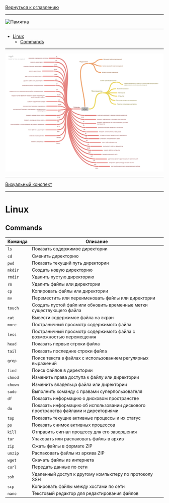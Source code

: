 [Вернуться к оглавлению](https://github.com/engine-it-in/different-level-task/blob/main/README.md)
***
![Памятка]()
***
* [Linux](#linux)
  * [Commands](#commands)
***
![Описание картинки](Linux.png)
***
[Визуальный конспект](https://coggle.it/diagram/ZtiG8Bw8ivTpgBjb/t/-/b408e3a416ece017849e3dc115aa9ab40130c39455d6c5e8ffa46af6f0cc300b)
***

# Linux

## Commands

| Команда | Описание                                                                           |
|---------|------------------------------------------------------------------------------------|
| `ls`    | Показать содержимое директории                                                     |
| `cd`    | Сменить директорию                                                                 |
| `pwd`   | Показать текущий путь директории                                                   |
| `mkdir` | Создать новую директорию                                                           |
| `rmdir` | Удалить пустую директорию                                                          |
| `rm`    | Удалить файлы или директории                                                       |
| `cp`    | Копировать файлы или директории                                                    |
| `mv`    | Переместить или переименовать файлы или директории                                 |
| `touch` | Создать пустой файл или обновить временные метки существующего файла               |
| `cat`   | Вывести содержимое файла на экран                                                  |
| `more`  | Постраничный просмотр содержимого файла                                            |
| `less`  | Постраничный просмотр содержимого файла с возможностью перемещения                 |
| `head`  | Показать первые строки файла                                                       |
| `tail`  | Показать последние строки файла                                                    |
| `grep`  | Поиск текста в файлах с использованием регулярных выражений                        |
| `find`  | Поиск файлов в директории                                                          |
| `chmod` | Изменить права доступа к файлу или директории                                      |
| `chown` | Изменить владельца файла или директории                                            |
| `sudo`  | Выполнить команду с правами суперпользователя                                      |
| `df`    | Показать информацию о дисковом пространстве                                        |
| `du`    | Показать информацию об использовании дискового пространства файлами и директориями |
| `top`   | Показать текущие активные процессы и их статус                                     |
| `ps`    | Показать снимок активных процессов                                                 |
| `kill`  | Отправить сигнал процессу для его завершения                                       |
| `tar`   | Упаковать или распаковать файлы в архив                                            |
| `zip`   | Сжать файлы в формате ZIP                                                          |
| `unzip` | Распаковать файлы из архива ZIP                                                    |
| `wget`  | Скачать файлы из интернета                                                         |
| `curl`  | Передать данные по сети                                                            |
| `ssh`   | Удаленный доступ к другому компьютеру по протоколу SSH                             |
| `scp`   | Копировать файлы между хостами по сети                                             |
| `nano`  | Текстовый редактор для редактирования файлов                                       |